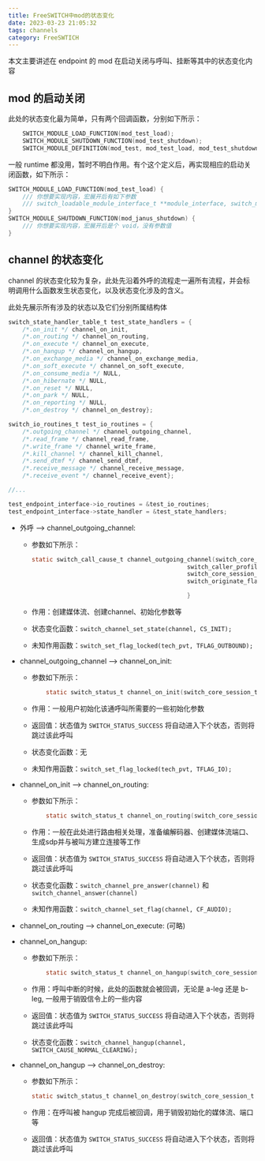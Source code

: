 ```yaml
---
title: FreeSWITCH中mod的状态变化
date: 2023-03-23 21:05:32
tags: channels
category: FreeSWTICH
---
```


本文主要讲述在 endpoint 的 mod 在启动关闭与呼叫、挂断等其中的状态变化内容

## mod 的启动关闭

此处的状态变化最为简单，只有两个回调函数，分别如下所示：

```c
    SWITCH_MODULE_LOAD_FUNCTION(mod_test_load);
    SWITCH_MODULE_SHUTDOWN_FUNCTION(mod_test_shutdown);
    SWITCH_MODULE_DEFINITION(mod_test, mod_test_load, mod_test_shutdown, NULL); // mod_test_runtime
```

一般 runtime 都没用，暂时不明白作用。有个这个定义后，再实现相应的启动关闭函数，如下所示：

```c
SWITCH_MODULE_LOAD_FUNCTION(mod_test_load) {
    /// 你想要实现内容，宏展开后有如下参数
    /// switch_loadable_module_interface_t **module_interface, switch_memory_pool_t *pool
}
SWITCH_MODULE_SHUTDOWN_FUNCTION(mod_janus_shutdown) {
    /// 你想要实现内容，宏展开后是个 void，没有参数值
}
```

## channel 的状态变化

channel 的状态变化较为复杂，此处先沿着外呼的流程走一遍所有流程，并会标明调用什么函数发生状态变化，以及状态变化涉及的含义。

此处先展示所有涉及的状态以及它们分别所属结构体

```c
switch_state_handler_table_t test_state_handlers = {
	/*.on_init */ channel_on_init,
	/*.on_routing */ channel_on_routing,
	/*.on_execute */ channel_on_execute,
	/*.on_hangup */ channel_on_hangup,
	/*.on_exchange_media */ channel_on_exchange_media,
	/*.on_soft_execute */ channel_on_soft_execute,
	/*.on_consume_media */ NULL,
	/*.on_hibernate */ NULL,
	/*.on_reset */ NULL,
	/*.on_park */ NULL,
	/*.on_reporting */ NULL,
	/*.on_destroy */ channel_on_destroy};

switch_io_routines_t test_io_routines = {
	/*.outgoing_channel */ channel_outgoing_channel,
	/*.read_frame */ channel_read_frame,
	/*.write_frame */ channel_write_frame,
	/*.kill_channel */ channel_kill_channel,
	/*.send_dtmf */ channel_send_dtmf,
	/*.receive_message */ channel_receive_message,
	/*.receive_event */ channel_receive_event};

//...

test_endpoint_interface->io_routines = &test_io_routines;
test_endpoint_interface->state_handler = &test_state_handlers;
```

+ 外呼 --> channel_outgoing_channel:

  + 参数如下所示：

    ```c
    static switch_call_cause_t channel_outgoing_channel(switch_core_session_t *session, switch_event_t *var_event,
    											switch_caller_profile_t *outbound_profile,
    											switch_core_session_t **new_session, switch_memory_pool_t **pool,
    											switch_originate_flag_t flags, switch_call_cause_t *cancel_cause) {
    
                                                }
    ```

  + 作用：创建媒体流、创建channel、初始化参数等

  + 状态变化函数：`switch_channel_set_state(channel, CS_INIT);`

  + 未知作用函数：`switch_set_flag_locked(tech_pvt, TFLAG_OUTBOUND);`

+ channel_outgoing_channel --> channel_on_init:

  + 参数如下所示：

    ```c
        static switch_status_t channel_on_init(switch_core_session_t *session)
    ```

  + 作用：一般用户初始化该通呼叫所需要的一些初始化参数

  + 返回值：状态值为 `SWITCH_STATUS_SUCCESS` 将自动进入下个状态，否则将跳过该此呼叫

  + 状态变化函数：无

  + 未知作用函数：`switch_set_flag_locked(tech_pvt, TFLAG_IO);`

+ channel_on_init --> channel_on_routing:

  + 参数如下所示：

    ```c
        static switch_status_t channel_on_routing(switch_core_session_t *session)
    ```

  + 作用：一般在此处进行路由相关处理，准备编解码器、创建媒体流端口、生成sdp并与被叫方建立连接等工作

  + 返回值：状态值为 `SWITCH_STATUS_SUCCESS` 将自动进入下个状态，否则将跳过该此呼叫

  + 状态变化函数：`switch_channel_pre_answer(channel)` 和 `switch_channel_answer(channel)`

  + 未知作用函数：`switch_channel_set_flag(channel, CF_AUDIO);`

+ channel_on_routing --> channel_on_execute: (可略)

+ channel_on_hangup:

  + 参数如下所示：

    ```c
        static switch_status_t channel_on_hangup(switch_core_session_t *session)
    ```

  + 作用：呼叫中断的时候，此处的函数就会被回调，无论是 a-leg 还是 b-leg, 一般用于销毁信令上的一些内容

  + 返回值：状态值为 `SWITCH_STATUS_SUCCESS` 将自动进入下个状态，否则将跳过该此呼叫

  + 状态变化函数：`switch_channel_hangup(channel, SWITCH_CAUSE_NORMAL_CLEARING);`

+ channel_on_hangup --> channel_on_destroy:

  + 参数如下所示：

    ```c
    static switch_status_t channel_on_destroy(switch_core_session_t *session)
    ```

  + 作用：在呼叫被 hangup 完成后被回调，用于销毁初始化的媒体流、端口等

  + 返回值：状态值为 `SWITCH_STATUS_SUCCESS` 将自动进入下个状态，否则将跳过该此呼叫



